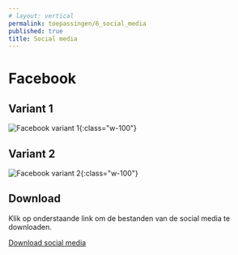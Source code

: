 ```yaml
---
# layout: vertical
permalink: toepassingen/6_social_media
published: true
title: Social media
---
```


# Facebook

## Variant 1

![Facebook variant 1](../images/aliriosolutions/toepassingen_socialmedia1.png){:class="w-100"}

## Variant 2

![Facebook variant 2](../images/aliriosolutions/toepassingen_socialmedia2.png){:class="w-100"}

## Download

Klik op onderstaande link om de bestanden van de social media te downloaden.

<a href="https://studentarteveldehsbe-my.sharepoint.com/:u:/g/personal/barbcour_student_arteveldehs_be/Ebxcqjg8vINCu3-UVSyWEFgB1dNkfKFShLWGJnV5PJf6VA?e=b4eFp6">Download social media</a>